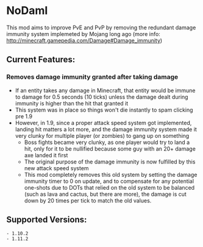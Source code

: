 # NoDamI
This mod aims to improve PvE and PvP by removing the redundant damage immunity system implemeted by Mojang long ago (more info: http://minecraft.gamepedia.com/Damage#Damage_immunity)

## Current Features:
### Removes damage immunity granted after taking damage
  - If an entity takes any damage in Minecraft, that entity would be immune to damage for 0.5 seconds (10 ticks) unless the damage dealt during immunity is higher than the hit that granted it
  - This system was in place so things won't die instantly to spam clicking pre 1.9
  - However, in 1.9, since a proper attack speed system got implemented, landing hit matters a lot more, and the damage immunity system made it very clunky for multiple player (or zombies) to gang up on something
    - Boss fights became very clunky, as one player would try to land a hit, only for it to be nullified because some guy with an 20+ damage axe landed it first
    - The original purpose of the damage immunity is now fulfilled by this new attack speed system
    - This mod completely removes this old system by setting the damage immunity timer to 0 on update, and to compensate for any potential one-shots due to DOTs that relied on the old system to be balanced (such as lava and cactus, but there are more), the damage is cut down by 20 times per tick to match the old values.
    
## Supported Versions:
	- 1.10.2
	- 1.11.2

